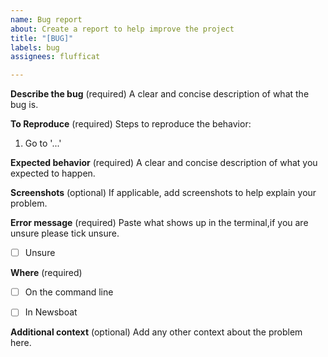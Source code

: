 ```yaml
---
name: Bug report
about: Create a report to help improve the project
title: "[BUG]"
labels: bug
assignees: flufficat

---
```


**Describe the bug** (required)
A clear and concise description of what the bug is.


**To Reproduce**  (required)
Steps to reproduce the behavior:
1. Go to '...'


**Expected behavior** (required)
A clear and concise description of what you expected to happen.


**Screenshots**  (optional)
If applicable, add screenshots to help explain your problem.


**Error message**  (required)
Paste what shows up in the terminal,if you are unsure please tick unsure.
- [ ] Unsure


**Where**  (required)
- [ ] On the command line
- [ ] In Newsboat


**Additional context**  (optional)
Add any other context about the problem here.
